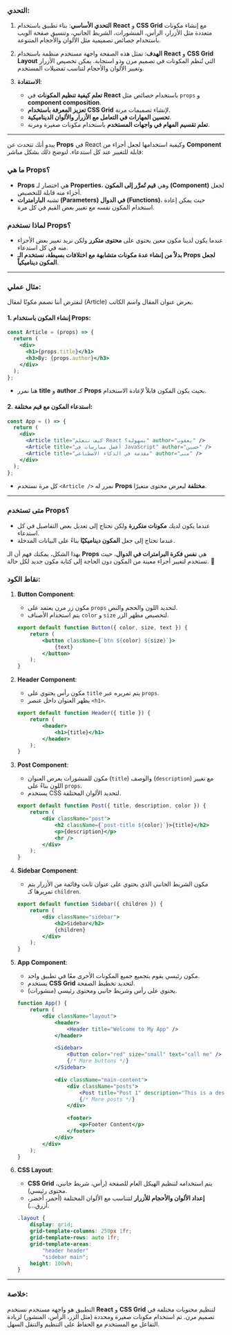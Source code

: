 ### التحدي:

1. **التحدي الأساسي**: بناء تطبيق باستخدام **React** و **CSS Grid** مع إنشاء مكونات متعددة مثل الأزرار، الرأس، المنشورات، الشريط الجانبي، وتنسيق صفحة الويب باستخدام خصائص تصميمية مثل الألوان والأحجام المتنوعة.
   
2. **الهدف**: تمثل هذه الصفحة واجهة مستخدم منظمة باستخدام **React** و **CSS Grid Layout** التي تُنظم المكونات في تصميم مرن وذو استجابة. يمكن تخصيص الأزرار وتغيير الألوان والأحجام لتناسب تفضيلات المستخدم.

3. **الاستفادة**: 
   - **تعلم كيفية تنظيم المكونات** في **React** باستخدام خصائص مثل `props` و **component composition**.
   - **تعزيز المعرفة باستخدام CSS Grid** لإنشاء تصميمات مرنة.
   - **تحسين المهارات في التعامل مع الأزرار والألوان الديناميكية**.
   - **تعلم تقسيم المهام في واجهات المستخدم** باستخدام مكونات صغيرة ومرنة.

---

يبدو أنك تتحدث عن **Props** في React وكيفية استخدامها لجعل أجزاء من **Component** قابلة للتغيير عند كل استدعاء. لنوضح ذلك بشكل مباشر:

### **ما هي Props؟**
- **Props** هي اختصار لـ **Properties**، وهي **قيم تُمرَّر إلى المكون (Component)** لجعل أجزاء منه قابلة للتخصيص.
- تشبه **البارامترات (Parameters) في الدوال (Functions)**، حيث يمكن إعادة استخدام المكون نفسه مع تغيير بعض القيم في كل مرة.

### **لماذا نستخدم Props؟**
- عندما يكون لدينا مكون معين يحتوي على **محتوى متكرر** ولكن نريد تغيير بعض الأجزاء منه في كل استدعاء.
- **بدلاً من إنشاء عدة مكونات متشابهة مع اختلافات بسيطة، نستخدم الـ Props لجعل المكون ديناميكياً**.

---

### **مثال عملي:**
لنفترض أننا نصمم مكونًا لمقال (Article) يعرض عنوان المقال واسم الكاتب.

#### **1. إنشاء المكون باستخدام Props:**
```jsx
const Article = (props) => {
  return (
    <div>
      <h1>{props.title}</h1>
      <h3>By: {props.author}</h3>
    </div>
  );
};
```
- هنا نمرر **title** و **author** كـ **Props** بحيث يكون المكون قابلاً لإعادة الاستخدام.

#### **2. استدعاء المكون مع قيم مختلفة:**
```jsx
const App = () => {
  return (
    <div>
      <Article title="كيف تتعلم React بسهولة؟" author="يعقوب" />
      <Article title="أفضل ممارسات في JavaScript" author="حسين" />
      <Article title="مقدمة في الذكاء الاصطناعي" author="منى" />
    </div>
  );
};
```
- كل مرة نستخدم `<Article />` نمرر له **Props مختلفة** ليعرض محتوى متغيرًا.

---

### **متى تستخدم Props؟**
- عندما يكون لديك **مكونات متكررة** ولكن تحتاج إلى تعديل بعض التفاصيل في كل استدعاء.
- عندما تحتاج إلى جعل **المكون ديناميكيًا** بناءً على البيانات المدخلة.

بهذا الشكل، يمكنك فهم أن الـ **Props** هي **نفس فكرة البرامترات في الدوال**، حيث تستخدم لتغيير أجزاء معينة من المكون دون الحاجة إلى كتابة مكون جديد لكل حالة. 🚀


### نقاط الكود:

1. **Button Component**:
   - مكون زر مرن يعتمد على `props` لتحديد اللون والحجم والنص.
   - يتم استخدام الأصناف `color` و `size` لتخصيص مظهر الزر.
   
   ```jsx
   export default function Button({ color, size, text }) {
       return (
           <button className={`btn ${color} ${size}`}>
               {text}
           </button>
       );
   }
   ```

2. **Header Component**:
   - مكون رأس يحتوي على `title` يتم تمريره عبر `props`.
   - يظهر العنوان داخل عنصر `<h1>`.
   
   ```jsx
   export default function Header({ title }) {
       return (
           <header>
               <h1>{title}</h1>
           </header>
       );
   }
   ```

3. **Post Component**:
   - مكون للمنشورات يعرض العنوان (`title`) والوصف (`description`) مع تغيير اللون بناءً على `props`.
   - يستخدم CSS لتحديد الألوان المختلفة.

   ```jsx
   export default function Post({ title, description, color }) {
       return (
           <div className="post">
               <h2 className={`post-title ${color}`}>{title}</h2>
               <p>{description}</p>
               <hr />
           </div>
       );
   }
   ```

4. **Sidebar Component**:
   - مكون الشريط الجانبي الذي يحتوي على عنوان ثابت وقائمة من الأزرار يتم تمريرها كـ `children`.
   
   ```jsx
   export default function Sidebar({ children }) {
       return (
           <div className="sidebar">
               <h2>Sidebar</h2>
               {children}
           </div>
       );
   }
   ```

5. **App Component**:
   - مكون رئيسي يقوم بتجميع جميع المكونات الأخرى معًا في تطبيق واحد.
   - يستخدم **CSS Grid** لتحديد تخطيط الصفحة.
   - يحتوي على رأس وشريط جانبي ومحتوى رئيسي (منشورات).
   
   ```jsx
   function App() {
       return (
           <div className="layout">
               <header>
                   <Header title="Welcome to My App" />
               </header>

               <Sidebar>
                   <Button color="red" size="small" text="call me" />
                   {/* More buttons */}
               </Sidebar>

               <div className="main-content">
                   <div className="posts">
                       <Post title="Post 1" description="This is a description of Post 1." color="red" />
                       {/* More posts */}
                   </div>

                   <footer>
                       <p>Footer Content</p>
                   </footer>
               </div>
           </div>
       );
   }
   ```

6. **CSS Layout**:
   - **CSS Grid** يتم استخدامه لتنظيم الهيكل العام للصفحة (رأس، شريط جانبي، محتوى رئيسي).
   - **إعداد الألوان والأحجام للأزرار** لتتناسب مع الألوان المختلفة (أحمر، أخضر، أزرق...).
   
   ```css
   .layout {
       display: grid;
       grid-template-columns: 250px 1fr;
       grid-template-rows: auto 1fr;
       grid-template-areas:
           "header header"
           "sidebar main";
       height: 100vh;
   }
   ```

---

### خلاصة:
التطبيق هو واجهة مستخدم تستخدم **React** و **CSS Grid** لتنظيم محتويات مختلفة في تصميم مرن. تم استخدام مكونات صغيرة ومحددة (مثل الزر، الرأس، المنشور) لزيادة التفاعل مع المستخدم مع الحفاظ على التنظيم والتنقل السهل.